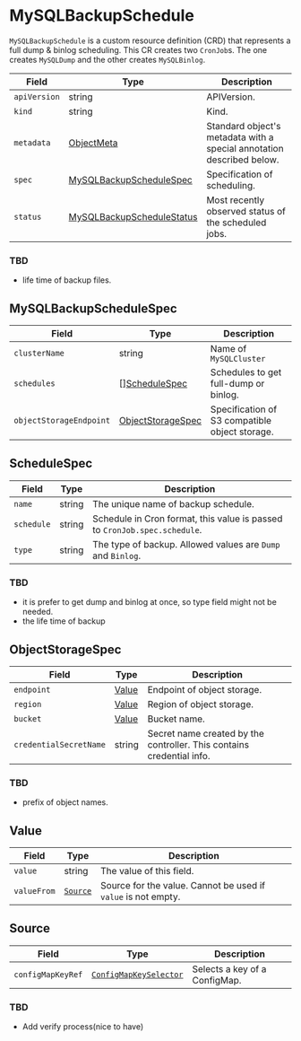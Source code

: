 MySQLBackupSchedule
===================

`MySQLBackupSchedule` is a custom resource definition (CRD) that represents
a full dump & binlog scheduling. This CR creates two `CronJob`s.
The one creates `MySQLDump` and the other creates `MySQLBinlog`.

| Field        | Type                                                    | Description                                                           |
| ------------ | ------------------------------------------------------- | --------------------------------------------------------------------- |
| `apiVersion` | string                                                  | APIVersion.                                                           |
| `kind`       | string                                                  | Kind.                                                                 |
| `metadata`   | [ObjectMeta]                                            | Standard object's metadata with a special annotation described below. |
| `spec`       | [MySQLBackupScheduleSpec](#MySQLBackupScheduleSpec)     | Specification of scheduling.                                          |
| `status`     | [MySQLBackupScheduleStatus](#MySQLBackupScheduleStatus) | Most recently observed status of the scheduled jobs.                  |

### TBD

- life time of backup files.

MySQLBackupScheduleSpec
-----------------------

| Field                   | Type                                    | Description                                    |
| ----------------------- | --------------------------------------- | ---------------------------------------------- |
| `clusterName`           | string                                  | Name of `MySQLCluster`                         |
| `schedules`             | \[\][ScheduleSpec](#ScheduleSpec)       | Schedules to get full-dump or binlog.          |
| `objectStorageEndpoint` | [ObjectStorageSpec](#ObjectStorageSpec) | Specification of S3 compatible object storage. |

ScheduleSpec
------------

| Field      | Type   | Description                                                               |
| ---------- | ------ | ------------------------------------------------------------------------- |
| `name`     | string | The unique name of backup schedule.                                       |
| `schedule` | string | Schedule in Cron format, this value is passed to `CronJob.spec.schedule`. |
| `type`     | string | The type of backup. Allowed values are `Dump` and `Binlog`.               |

### TBD

- it is prefer to get dump and binlog at once, so type field might not be needed.
- the life time of backup

ObjectStorageSpec
-----------------

| Field                  | Type            | Description                                                           |
| ---------------------- | --------------- | --------------------------------------------------------------------- |
| `endpoint`             | [Value](#Value) | Endpoint of object storage.                                           |
| `region`               | [Value](#Value) | Region of object storage.                                             |
| `bucket`               | [Value](#Value) | Bucket name.                                                          |
| `credentialSecretName` | string          | Secret name created by the controller. This contains credential info. |

### TBD

- prefix of object names.

Value
-----
| Field       | Type                | Description                                                   |
| ----------- | ------------------- | ------------------------------------------------------------- |
| `value`     | string              | The value of this field.                                      |
| `valueFrom` | [`Source`](#Source) | Source for the value. Cannot be used if `value` is not empty. |

Source
------

| Field             | Type                     | Description                   |
| ----------------- | ------------------------ | ----------------------------- |
| `configMapKeyRef` | [`ConfigMapKeySelector`] | Selects a key of a ConfigMap. |

### TBD

- Add verify process(nice to have)

[ObjectMeta]: https://kubernetes.io/docs/reference/generated/kubernetes-api/v1.17/#objectmeta-v1-meta
[`ConfigMapKeySelector`]: https://kubernetes.io/docs/reference/generated/kubernetes-api/v1.17/#configmapkeyselector-v1-core
